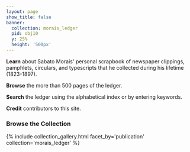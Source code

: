 ```yaml
---
layout: page
show_title: false
banner:
  collection: morais_ledger
  pid: obj10
  y: 25%
  height: '500px'
---
```


**Learn** about Sabato Morais' personal scrapbook of newspaper clippings, pamphlets, circulars, and typescripts that he collected during his lifetime (1823-1897). 

**Browse** the more than 500 pages of the ledger. 

**Search** the ledger using the alphabetical index or by entering keywords. 

**Credit** contributors to this site. 

### Browse the Collection

{% include collection_gallery.html facet_by='publication' collection='morais_ledger' %}

